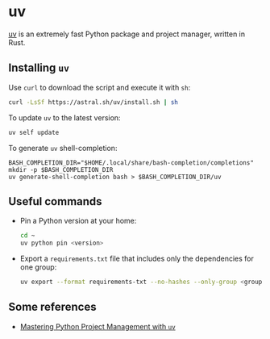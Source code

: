 # uv

[uv](https://docs.astral.sh/uv/) is an extremely fast Python package and
project manager, written in Rust.

## Installing `uv`

Use `curl` to download the script and execute it with `sh`:

```sh
curl -LsSf https://astral.sh/uv/install.sh | sh
```

To update `uv` to the latest version:

```sh
uv self update
```

To generate `uv` shell-completion:

```
BASH_COMPLETION_DIR="$HOME/.local/share/bash-completion/completions"
mkdir -p $BASH_COMPLETION_DIR
uv generate-shell-completion bash > $BASH_COMPLETION_DIR/uv
```

## Useful commands

- Pin a Python version at your home:

  ```sh
  cd ~
  uv python pin <version>
  ```

- Export a `requirements.txt` file that includes only the dependencies for one
  group:

  ```sh
  uv export --format requirements-txt --no-hashes --only-group <group-name>
  ```

## Some references

- [Mastering Python Project Management with `uv`][uv-mastering]

[uv-mastering]: https://bury-thomas.medium.com/mastering-python-project-management-with-uv-part1-its-time-to-ditch-poetry-c2590091d90a
